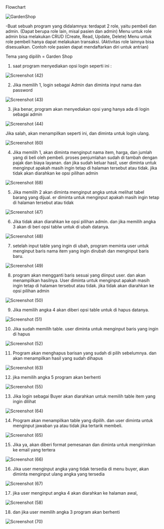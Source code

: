 Flowchart


![GardenShop](https://github.com/Lizzylizzz/Postest2_AllyaPutriDitya/assets/144436692/e36e3d87-e1c2-4a96-836f-32f41d723570)






-Buat sebuah program yang didalamnya:
terdapat 2 role, yaitu pembeli dan admin. (Dapat berupa role lain, misal pasien dan admin)
Menu untuk role admin bisa melakukan CRUD (Create, Read, Update, Delete)
Menu untuk role pembeli hanya dapat melakukan transaksi. (Aktivitas role lainnya bisa disesuaikan. Contoh role pasien dapat mendaftarkan diri untuk antrian)

Tema yang dipilih = Garden Shop

1. saat program menyediakan opsi login seperti ini :

![Screenshot (42)](https://github.com/Lizzylizzz/Postest2_AllyaPutriDitya/assets/144436692/6c7e837b-bc7e-458c-8eac-aa3eda05e566)

2. Jika memilih 1, login sebagai Admin dan diminta input nama dan password

![Screenshot (43)](https://github.com/Lizzylizzz/Postest2_AllyaPutriDitya/assets/144436692/965a7d7a-9f5b-4f45-906b-d69be434f778)

3. jika benar, program akan menyediakan opsi yang hanya ada di login sebagai admin

![Screenshot (44)](https://github.com/Lizzylizzz/Postest2_AllyaPutriDitya/assets/144436692/c55b15d7-942a-4a22-b0e3-1d4bffc6f4a4)

Jika salah, akan menampilkan seperti ini, dan diminta untuk login ulang.

![Screenshot (60)](https://github.com/Lizzylizzz/Postest2_AllyaPutriDitya/assets/144436692/2b098c6b-97f9-434b-9a4a-e5d76176d38e)

4. Jika memilih 1, akan diminta menginput nama item, harga, dan jumlah yang di beli oleh pembeli. proses penjumlahan sudah di tambah dengan pajak dan biaya layanan. dan jika sudah keluar hasil, user diminta untuk menginput apakah masih ingin tetap di halaman tersebut atau tidak. jika tidak akan diarahkan ke opsi pilihan admin

![Screenshot (68)](https://github.com/Lizzylizzz/Postest2_AllyaPutriDitya/assets/144436692/12dbb522-0a43-4aa3-8536-52f0bf89a5ac)

5. Jika memilih 2 akan diminta menginput angka untuk melihat tabel barang yang dijual. er diminta untuk menginput apakah masih ingin tetap di halaman tersebut atau tidak

![Screenshot (47)](https://github.com/Lizzylizzz/Postest2_AllyaPutriDitya/assets/144436692/15bccb4e-0f10-4d23-92a1-59ac03c54451)

6. Jika tidak akan diarahkan ke opsi pilihan admin. dan jika memilih angka 3 akan di beri opsi tablw untuk di ubah datanya.

![Screenshot (48)](https://github.com/Lizzylizzz/Postest2_AllyaPutriDitya/assets/144436692/901b2765-13c5-40c1-8c07-75d75af2728d)

7. setelah input table yang ingin di ubah, program meminta user untuk menginput baris nama item yang ingin dirubah dan menginput baris baru.

![Screenshot (49)](https://github.com/Lizzylizzz/Postest2_AllyaPutriDitya/assets/144436692/17267a7b-44de-4c08-9f06-ec0b7f805230)

8. program akan mengganti baris sesuai yang diinput user. dan akan menampilkan hasilnya. User diminta untuk menginput apakah masih ingin tetap di halaman tersebut atau tidak. jika tidak akan diarahkan ke opsi pilihan admin


![Screenshot (50)](https://github.com/Lizzylizzz/Postest2_AllyaPutriDitya/assets/144436692/17813acd-9b29-4860-a42f-388bbeee0a6d)

9. Jika memilih angka 4 akan diberi opsi table untuk di hapus datanya.

![Screenshot (51)](https://github.com/Lizzylizzz/Postest2_AllyaPutriDitya/assets/144436692/38960b0d-6f78-42ab-81ab-3809528f503f)

10. Jika sudah memilih table. user diminta untuk menginput baris yang ingin di hapus



![Screenshot (52)](https://github.com/Lizzylizzz/Postest2_AllyaPutriDitya/assets/144436692/046346af-7991-48fa-9dfd-6551de5b3269)



11. Program akan menghapus barisan yang sudah di pilih sebelumnya. dan akan menampilkan hasil yang sudah dihapus


![Screenshot (63)](https://github.com/Lizzylizzz/Postest2_AllyaPutriDitya/assets/144436692/7904a803-612a-42c0-ae1c-ec606ce24d11)



12. jika memilih angka 5 program akan berhenti

![Screenshot (55)](https://github.com/Lizzylizzz/Postest2_AllyaPutriDitya/assets/144436692/7d7c3345-4cc8-4795-aa8a-1970ca0b0458)

13. Jika login sebagai Buyer akan diarahkan untuk memilih table item yang ingin dilihat

![Screenshot (64)](https://github.com/Lizzylizzz/Postest2_AllyaPutriDitya/assets/144436692/5097ca4a-da84-470a-a5f0-7a78cb6a1edf)

14. Program akan menampilkan table yang dipilih. dan user diminta untuk menginput jawaban ya atau tidak jika tertarik membeli.

![Screenshot (65)](https://github.com/Lizzylizzz/Postest2_AllyaPutriDitya/assets/144436692/06709f7a-474a-4d55-88b1-5fd64af96800)

15. Jika ya, akan diberi format pemesanan dan diminta untuk mengirimkan ke email yang tertera

![Screenshot (66)](https://github.com/Lizzylizzz/Postest2_AllyaPutriDitya/assets/144436692/f0b7dd24-2510-43bf-8d08-e59d4e37a31b)

16. Jika user menginput angka yang tidak tersedia di menu buyer, akan diminta menginput ulang angka yang tersedia

![Screenshot (67)](https://github.com/Lizzylizzz/Postest2_AllyaPutriDitya/assets/144436692/c8867ac0-7dd3-4556-a3fc-84b062168d0c)


17. jika user menginput angka 4 akan diarahkan ke halaman awal,

![Screenshot (58)](https://github.com/Lizzylizzz/Postest2_AllyaPutriDitya/assets/144436692/8b75cb1a-2586-486d-b5e1-a9c272b16d00)

18. dan jika user memilih angka 3 program akan berhenti

![Screenshot (70)](https://github.com/Lizzylizzz/Postest2_AllyaPutriDitya/assets/144436692/1c96aba4-9e98-4383-8217-21928873023c)



